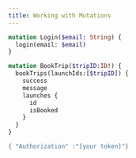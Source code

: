 ```yaml
---
title: Working with Mutations
---
```


```graphql
mutation Login($email: String) {
  login(email: $email)
}
```


```graphql
mutation BookTrip($tripID:ID!) {
  bookTrips(launchIds:[$tripID]) {
    success
    message
    launches {
      id
      isBooked
    }
  }
}
```

```swift
{ "Authorization" :"[your token]"}
```

